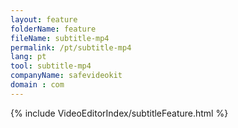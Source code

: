 ```yaml
---
layout: feature
folderName: feature
fileName: subtitle-mp4
permalink: /pt/subtitle-mp4
lang: pt
tool: subtitle-mp4
companyName: safevideokit
domain : com
---
```


{% include VideoEditorIndex/subtitleFeature.html %}

   